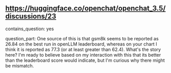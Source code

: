 ## https://huggingface.co/openchat/openchat_3.5/discussions/23

contains_question: yes

question_part: One source of this is that gsm8k seems to be reported as 26.84 on the best run in openLLM leaderboard, whereas on your chart I think it is reported as 77.3 (or at least greater than 62.4). What's the story here? I'm ready to believe based on my interaction with this that its better than the leaderboard score would indicate, but I'm curious why there might be mismatch.